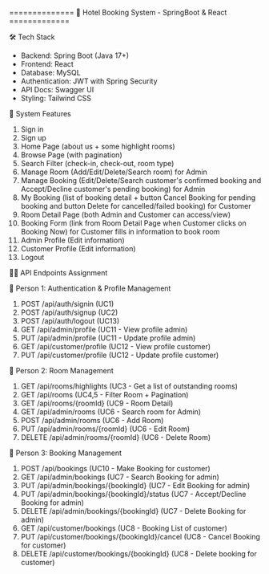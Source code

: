 ==============  🏨 Hotel Booking System - SpringBoot & React  =============

🛠️ Tech Stack
- Backend: Spring Boot (Java 17+)
- Frontend: React 
- Database: MySQL
- Authentication: JWT with Spring Security
- API Docs: Swagger UI
- Styling: Tailwind CSS


📌 System Features
1. Sign in
2. Sign up
3. Home Page (about us + some highlight rooms) 
4. Browse Page (with pagination)
5. Search Filter (check-in, check-out, room type)
6. Manage Room (Add/Edit/Delete/Search room) for Admin
7. Manage Booking (Edit/Delete/Search customer's confirmed booking and Accept/Decline customer's pending booking) for Admin
8. My Booking (list of booking detail + button Cancel Booking for pending booking and button Delete for cancelled/failed booking) for Customer
9. Room Detail Page (both Admin and Customer can access/view)
10. Booking Form (link from Room Detail Page when Customer clicks on Booking Now) for Customer fills in information to book room
11. Admin Profile (Edit information)
12. Customer Profile (Edit information)
13. Logout



📌📌 API Endpoints Assignment

👤 Person 1: Authentication & Profile Management
1. POST    /api/auth/signin                (UC1)
2. POST    /api/auth/signup                (UC2)
3. POST    /api/auth/logout                (UC13)
4. GET     /api/admin/profile              (UC11 - View profile admin)
5. PUT     /api/admin/profile              (UC11 - Update profile admin)
6. GET     /api/customer/profile           (UC12 - View profile customer)
7. PUT     /api/customer/profile           (UC12 - Update profile customer)


👤 Person 2: Room Management
1. GET     /api/rooms/highlights                     (UC3 - Get a list of outstanding rooms)
2. GET     /api/rooms                                (UC4,5 - Filter Room + Pagination)
3. GET     /api/rooms/{roomId}                       (UC9 - Room Detail)
4. GET     /api/admin/rooms                          (UC6 - Search room for Admin)
5. POST    /api/admin/rooms                          (UC6 - Add Room)
6. PUT     /api/admin/rooms/{roomId}                 (UC6 - Edit Room)
7. DELETE  /api/admin/rooms/{roomId}                 (UC6 - Delete Room)


👤 Person 3: Booking Management
1. POST    /api/bookings                                                     (UC10 - Make Booking for customer)
2. GET     /api/admin/bookings                                               (UC7 - Search Booking for admin)
3. PUT     /api/admin/bookings/{bookingId}                                   (UC7 - Edit Booking for admin)
4. PUT     /api/admin/bookings/{bookingId}/status                            (UC7 - Accept/Decline Booking for admin)
5. DELETE  /api/admin/bookings/{bookingId}                                   (UC7 - Delete Booking for admin)
6. GET     /api/customer/bookings                                            (UC8 - Booking List of customer)
7. PUT     /api/customer/bookings/{bookingId}/cancel                         (UC8 - Cancel Booking for customer)
8. DELETE  /api/customer/bookings/{bookingId}                                (UC8 - Delete booking for customer)

